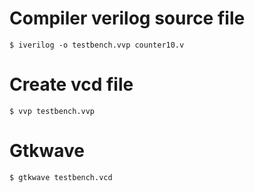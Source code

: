 # Compiler verilog source file
```
$ iverilog -o testbench.vvp counter10.v
```

# Create vcd file
```
$ vvp testbench.vvp
```

# Gtkwave
```
$ gtkwave testbench.vcd
```